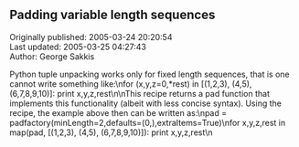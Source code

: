 ## Padding variable length sequences  
Originally published: 2005-03-24 20:20:54  
Last updated: 2005-03-25 04:27:43  
Author: George Sakkis  
  
Python tuple unpacking works only for fixed length sequences, that is one cannot write something like:\nfor (x,y,z=0,*rest) in [(1,2,3), (4,5), (6,7,8,9,10)]: print x,y,z,rest\n\nThis recipe returns a pad function that implements this functionality (albeit with less concise syntax). Using the recipe, the example above then can be written as:\npad = padfactory(minLength=2,defaults=(0,),extraItems=True)\nfor x,y,z,rest in map(pad, [(1,2,3), (4,5), (6,7,8,9,10)]): print x,y,z,rest\n
